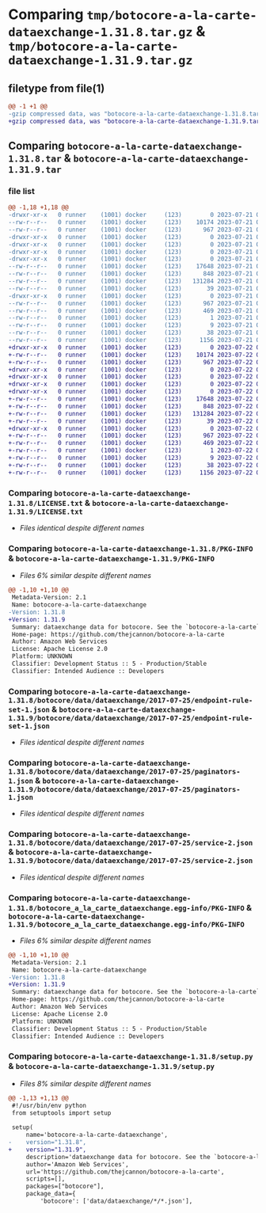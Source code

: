 # Comparing `tmp/botocore-a-la-carte-dataexchange-1.31.8.tar.gz` & `tmp/botocore-a-la-carte-dataexchange-1.31.9.tar.gz`

## filetype from file(1)

```diff
@@ -1 +1 @@
-gzip compressed data, was "botocore-a-la-carte-dataexchange-1.31.8.tar", last modified: Fri Jul 21 01:21:22 2023, max compression
+gzip compressed data, was "botocore-a-la-carte-dataexchange-1.31.9.tar", last modified: Sat Jul 22 01:20:24 2023, max compression
```

## Comparing `botocore-a-la-carte-dataexchange-1.31.8.tar` & `botocore-a-la-carte-dataexchange-1.31.9.tar`

### file list

```diff
@@ -1,18 +1,18 @@
-drwxr-xr-x   0 runner    (1001) docker     (123)        0 2023-07-21 01:21:22.006940 botocore-a-la-carte-dataexchange-1.31.8/
--rw-r--r--   0 runner    (1001) docker     (123)    10174 2023-07-21 01:21:21.000000 botocore-a-la-carte-dataexchange-1.31.8/LICENSE.txt
--rw-r--r--   0 runner    (1001) docker     (123)      967 2023-07-21 01:21:22.006940 botocore-a-la-carte-dataexchange-1.31.8/PKG-INFO
-drwxr-xr-x   0 runner    (1001) docker     (123)        0 2023-07-21 01:21:22.006940 botocore-a-la-carte-dataexchange-1.31.8/botocore/
-drwxr-xr-x   0 runner    (1001) docker     (123)        0 2023-07-21 01:21:22.006940 botocore-a-la-carte-dataexchange-1.31.8/botocore/data/
-drwxr-xr-x   0 runner    (1001) docker     (123)        0 2023-07-21 01:21:22.006940 botocore-a-la-carte-dataexchange-1.31.8/botocore/data/dataexchange/
-drwxr-xr-x   0 runner    (1001) docker     (123)        0 2023-07-21 01:21:22.006940 botocore-a-la-carte-dataexchange-1.31.8/botocore/data/dataexchange/2017-07-25/
--rw-r--r--   0 runner    (1001) docker     (123)    17648 2023-07-21 01:21:06.000000 botocore-a-la-carte-dataexchange-1.31.8/botocore/data/dataexchange/2017-07-25/endpoint-rule-set-1.json
--rw-r--r--   0 runner    (1001) docker     (123)      848 2023-07-21 01:21:06.000000 botocore-a-la-carte-dataexchange-1.31.8/botocore/data/dataexchange/2017-07-25/paginators-1.json
--rw-r--r--   0 runner    (1001) docker     (123)   131284 2023-07-21 01:21:06.000000 botocore-a-la-carte-dataexchange-1.31.8/botocore/data/dataexchange/2017-07-25/service-2.json
--rw-r--r--   0 runner    (1001) docker     (123)       39 2023-07-21 01:21:06.000000 botocore-a-la-carte-dataexchange-1.31.8/botocore/data/dataexchange/2017-07-25/waiters-2.json
-drwxr-xr-x   0 runner    (1001) docker     (123)        0 2023-07-21 01:21:22.006940 botocore-a-la-carte-dataexchange-1.31.8/botocore_a_la_carte_dataexchange.egg-info/
--rw-r--r--   0 runner    (1001) docker     (123)      967 2023-07-21 01:21:21.000000 botocore-a-la-carte-dataexchange-1.31.8/botocore_a_la_carte_dataexchange.egg-info/PKG-INFO
--rw-r--r--   0 runner    (1001) docker     (123)      469 2023-07-21 01:21:21.000000 botocore-a-la-carte-dataexchange-1.31.8/botocore_a_la_carte_dataexchange.egg-info/SOURCES.txt
--rw-r--r--   0 runner    (1001) docker     (123)        1 2023-07-21 01:21:21.000000 botocore-a-la-carte-dataexchange-1.31.8/botocore_a_la_carte_dataexchange.egg-info/dependency_links.txt
--rw-r--r--   0 runner    (1001) docker     (123)        9 2023-07-21 01:21:21.000000 botocore-a-la-carte-dataexchange-1.31.8/botocore_a_la_carte_dataexchange.egg-info/top_level.txt
--rw-r--r--   0 runner    (1001) docker     (123)       38 2023-07-21 01:21:22.006940 botocore-a-la-carte-dataexchange-1.31.8/setup.cfg
--rw-r--r--   0 runner    (1001) docker     (123)     1156 2023-07-21 01:21:21.000000 botocore-a-la-carte-dataexchange-1.31.8/setup.py
+drwxr-xr-x   0 runner    (1001) docker     (123)        0 2023-07-22 01:20:24.748911 botocore-a-la-carte-dataexchange-1.31.9/
+-rw-r--r--   0 runner    (1001) docker     (123)    10174 2023-07-22 01:20:24.000000 botocore-a-la-carte-dataexchange-1.31.9/LICENSE.txt
+-rw-r--r--   0 runner    (1001) docker     (123)      967 2023-07-22 01:20:24.748911 botocore-a-la-carte-dataexchange-1.31.9/PKG-INFO
+drwxr-xr-x   0 runner    (1001) docker     (123)        0 2023-07-22 01:20:24.748911 botocore-a-la-carte-dataexchange-1.31.9/botocore/
+drwxr-xr-x   0 runner    (1001) docker     (123)        0 2023-07-22 01:20:24.748911 botocore-a-la-carte-dataexchange-1.31.9/botocore/data/
+drwxr-xr-x   0 runner    (1001) docker     (123)        0 2023-07-22 01:20:24.748911 botocore-a-la-carte-dataexchange-1.31.9/botocore/data/dataexchange/
+drwxr-xr-x   0 runner    (1001) docker     (123)        0 2023-07-22 01:20:24.748911 botocore-a-la-carte-dataexchange-1.31.9/botocore/data/dataexchange/2017-07-25/
+-rw-r--r--   0 runner    (1001) docker     (123)    17648 2023-07-22 01:20:09.000000 botocore-a-la-carte-dataexchange-1.31.9/botocore/data/dataexchange/2017-07-25/endpoint-rule-set-1.json
+-rw-r--r--   0 runner    (1001) docker     (123)      848 2023-07-22 01:20:09.000000 botocore-a-la-carte-dataexchange-1.31.9/botocore/data/dataexchange/2017-07-25/paginators-1.json
+-rw-r--r--   0 runner    (1001) docker     (123)   131284 2023-07-22 01:20:09.000000 botocore-a-la-carte-dataexchange-1.31.9/botocore/data/dataexchange/2017-07-25/service-2.json
+-rw-r--r--   0 runner    (1001) docker     (123)       39 2023-07-22 01:20:09.000000 botocore-a-la-carte-dataexchange-1.31.9/botocore/data/dataexchange/2017-07-25/waiters-2.json
+drwxr-xr-x   0 runner    (1001) docker     (123)        0 2023-07-22 01:20:24.748911 botocore-a-la-carte-dataexchange-1.31.9/botocore_a_la_carte_dataexchange.egg-info/
+-rw-r--r--   0 runner    (1001) docker     (123)      967 2023-07-22 01:20:24.000000 botocore-a-la-carte-dataexchange-1.31.9/botocore_a_la_carte_dataexchange.egg-info/PKG-INFO
+-rw-r--r--   0 runner    (1001) docker     (123)      469 2023-07-22 01:20:24.000000 botocore-a-la-carte-dataexchange-1.31.9/botocore_a_la_carte_dataexchange.egg-info/SOURCES.txt
+-rw-r--r--   0 runner    (1001) docker     (123)        1 2023-07-22 01:20:24.000000 botocore-a-la-carte-dataexchange-1.31.9/botocore_a_la_carte_dataexchange.egg-info/dependency_links.txt
+-rw-r--r--   0 runner    (1001) docker     (123)        9 2023-07-22 01:20:24.000000 botocore-a-la-carte-dataexchange-1.31.9/botocore_a_la_carte_dataexchange.egg-info/top_level.txt
+-rw-r--r--   0 runner    (1001) docker     (123)       38 2023-07-22 01:20:24.748911 botocore-a-la-carte-dataexchange-1.31.9/setup.cfg
+-rw-r--r--   0 runner    (1001) docker     (123)     1156 2023-07-22 01:20:24.000000 botocore-a-la-carte-dataexchange-1.31.9/setup.py
```

### Comparing `botocore-a-la-carte-dataexchange-1.31.8/LICENSE.txt` & `botocore-a-la-carte-dataexchange-1.31.9/LICENSE.txt`

 * *Files identical despite different names*

### Comparing `botocore-a-la-carte-dataexchange-1.31.8/PKG-INFO` & `botocore-a-la-carte-dataexchange-1.31.9/PKG-INFO`

 * *Files 6% similar despite different names*

```diff
@@ -1,10 +1,10 @@
 Metadata-Version: 2.1
 Name: botocore-a-la-carte-dataexchange
-Version: 1.31.8
+Version: 1.31.9
 Summary: dataexchange data for botocore. See the `botocore-a-la-carte` package for more info.
 Home-page: https://github.com/thejcannon/botocore-a-la-carte
 Author: Amazon Web Services
 License: Apache License 2.0
 Platform: UNKNOWN
 Classifier: Development Status :: 5 - Production/Stable
 Classifier: Intended Audience :: Developers
```

### Comparing `botocore-a-la-carte-dataexchange-1.31.8/botocore/data/dataexchange/2017-07-25/endpoint-rule-set-1.json` & `botocore-a-la-carte-dataexchange-1.31.9/botocore/data/dataexchange/2017-07-25/endpoint-rule-set-1.json`

 * *Files identical despite different names*

### Comparing `botocore-a-la-carte-dataexchange-1.31.8/botocore/data/dataexchange/2017-07-25/paginators-1.json` & `botocore-a-la-carte-dataexchange-1.31.9/botocore/data/dataexchange/2017-07-25/paginators-1.json`

 * *Files identical despite different names*

### Comparing `botocore-a-la-carte-dataexchange-1.31.8/botocore/data/dataexchange/2017-07-25/service-2.json` & `botocore-a-la-carte-dataexchange-1.31.9/botocore/data/dataexchange/2017-07-25/service-2.json`

 * *Files identical despite different names*

### Comparing `botocore-a-la-carte-dataexchange-1.31.8/botocore_a_la_carte_dataexchange.egg-info/PKG-INFO` & `botocore-a-la-carte-dataexchange-1.31.9/botocore_a_la_carte_dataexchange.egg-info/PKG-INFO`

 * *Files 6% similar despite different names*

```diff
@@ -1,10 +1,10 @@
 Metadata-Version: 2.1
 Name: botocore-a-la-carte-dataexchange
-Version: 1.31.8
+Version: 1.31.9
 Summary: dataexchange data for botocore. See the `botocore-a-la-carte` package for more info.
 Home-page: https://github.com/thejcannon/botocore-a-la-carte
 Author: Amazon Web Services
 License: Apache License 2.0
 Platform: UNKNOWN
 Classifier: Development Status :: 5 - Production/Stable
 Classifier: Intended Audience :: Developers
```

### Comparing `botocore-a-la-carte-dataexchange-1.31.8/setup.py` & `botocore-a-la-carte-dataexchange-1.31.9/setup.py`

 * *Files 8% similar despite different names*

```diff
@@ -1,13 +1,13 @@
 #!/usr/bin/env python
 from setuptools import setup
 
 setup(
     name='botocore-a-la-carte-dataexchange',
-    version="1.31.8",
+    version="1.31.9",
     description='dataexchange data for botocore. See the `botocore-a-la-carte` package for more info.',
     author='Amazon Web Services',
     url='https://github.com/thejcannon/botocore-a-la-carte',
     scripts=[],
     packages=["botocore"],
     package_data={
         'botocore': ['data/dataexchange/*/*.json'],
```


